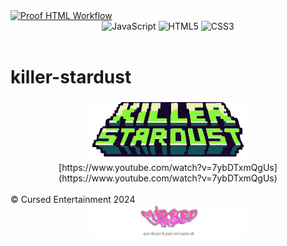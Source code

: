 <a href="https://github.com/CursedPrograms/website-template/actions/workflows/proof-html.yml">
    <img class="workflow-badge workflow-success" src="https://github.com/CursedPrograms/website-template/actions/workflows/proof-html.yml/badge.svg" alt="Proof HTML Workflow">
</a>
<br>
<div align="center">
  <img alt="JavaScript" src="https://img.shields.io/badge/javascript%20-%23323330.svg?&style=for-the-badge&logo=javascript&logoColor=white"/>
  <img alt="HTML5" src="https://img.shields.io/badge/html5%20-%23323330.svg?&style=for-the-badge&logo=html5&logoColor=white"/>
  <img alt="CSS3" src="https://img.shields.io/badge/css3%20-%23323330.svg?&style=for-the-badge&logo=css3&logoColor=white"/>
</div>
<br>

# killer-stardust
<div align="center">
 <img src="kdlogo.png"
        alt="Killer Stardust Logo" style="width:250px;">
        </div>
<div align="center">
  [https://www.youtube.com/watch?v=7ybDTxmQgUs](https://www.youtube.com/watch?v=7ybDTxmQgUs)
</div>
<br>
© Cursed Entertainment 2024
<br>
<div align="center">
<a href="https://cursed-entertainment.itch.io/" target="_blank">
    <img src="https://github.com/CursedPrograms/cursedentertainment/raw/main/images/logos/logo-wide-grey.png"
        alt="CursedEntertainment Logo" style="width:250px;">
</a>
</div>
